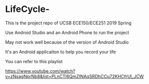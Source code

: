 # LifeCycle-
This is the project repo of UCSB ECE150/ECE251 2019 Spring

Use Android Studio and an Android Phone to run the project

May not work well because of the version of Android Studio

It's an Android applicaiton to help you record your life

You can refer to this playlist

https://www.youtube.com/watch?v=zNsagNprNb8&list=PLnCTl6QmZINAqSRDhCCu72KHCfrUl_JCW
